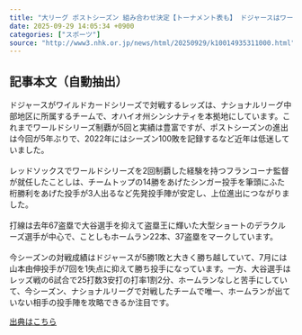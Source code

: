 ```yaml
---
title: "大リーグ ポストシーズン 組み合わせ決定【トーナメント表も】 ドジャースはワールドシリーズ連覇目指す"
date: 2025-09-29 14:05:34 +0900
categories: ["スポーツ"]
source: "http://www3.nhk.or.jp/news/html/20250929/k10014935311000.html"
---
```


## 記事本文（自動抽出）
<div><div class="body-text">
										<p>ドジャースがワイルドカードシリーズで対戦するレッズは、ナショナルリーグ中部地区に所属するチームで、オハイオ州シンシナティを本拠地にしています。これまでワールドシリーズ制覇が5回と実績は豊富ですが、ポストシーズンの進出は今回が5年ぶりで、2022年にはシーズン100敗を記録するなど近年は低迷していました。<br><br>レッドソックスでワールドシリーズを2回制覇した経験を持つフランコーナ監督が就任したことしは、チームトップの14勝をあげたシンガー投手を筆頭にふた桁勝利をあげた投手が3人出るなど先発投手陣が安定し、上位進出につながりました。<br><br>打線は去年67盗塁で大谷選手を抑えて盗塁王に輝いた大型ショートのデラクルーズ選手が中心で、ことしもホームラン22本、37盗塁をマークしています。<br><br><span class="pattern_1">今シーズンの対戦成績はドジャースが5勝1敗と大きく勝ち越し</span>ていて、7月には山本由伸投手が7回を1失点に抑えて勝ち投手になっています。一方、大谷選手はレッズ戦の6試合で25打数3安打の打率1割2分、ホームランなしと苦手にしていて、今シーズン、ナショナルリーグで対戦したチームで唯一、ホームランが出ていない相手の投手陣を攻略できるか注目です。</p>
								</div>
							</div>

[出典はこちら](http://www3.nhk.or.jp/news/html/20250929/k10014935311000.html)
